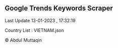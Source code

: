 

## Google Trends Keywords Scraper 
 
Last Update 13-01-2023 , 17:32:19

Country List :
VIETNAM.json



© Abdul Muttaqin 
